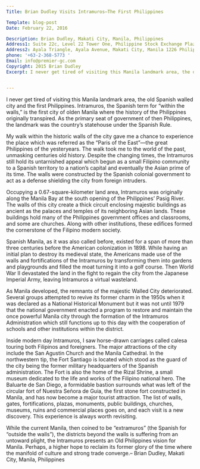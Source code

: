 ```yaml
---
Title: Brian Dudley Visits Intramuros—The First Philippines

Template: blog-post
Date: February 22, 2016

Description: Brian Dudley, Makati City, Manila, Philippines
Address1: Suite 22c, Level 22 Tower One, Philippine Stock Exchange Plaza
Address2: Ayala Triangle, Ayala Avenue, Makati City, Manila 1226 Philippines 
phone: '+63-2-368-5773 '
Email: info@premier-gc.com
Copyright: 2015 Brian Dudley
Excerpt: I never get tired of visiting this Manila landmark area, the old Spanish walled city and the first Philippines. Intramuros, the Spanish term for “within the walls,” is the first city of olden Manila where the history of the Philippines originally transpired. As the primary seat of government of then Philippines, the landmark was the 


---
```


I never get tired of visiting this Manila landmark area, the old Spanish walled city and the first Philippines. Intramuros, the Spanish term for “within the walls,” is the first city of olden Manila where the history of the Philippines originally transpired. As the primary seat of government of then Philippines, the landmark was the country’s statehouse under the Spanish Rule.

My walk within the historic walls of the city gave me a chance to experience the place which was referred as the “Paris of the East”—the great Philippines of the yesteryears. The walk took me to the world of the past, unmasking centuries old history. Despite the changing times, the Intramuros still hold its untarnished appeal which begun as a small Filipino community to a Spanish territory to a nation’s capital and eventually the Asian prime of its time. The walls were constructed by the Spanish colonial government to act as a defense shielding the city from foreign intruders.

Occupying a 0.67-square-kilometer land area, Intramuros was originally along the Manila Bay at the south opening of the Philippines’ Pasig River. The walls of this city create a thick circuit enclosing majestic buildings as ancient as the palaces and temples of its neighboring Asian lands. These buildings hold many of the Philippines government offices and classrooms, and some are churches. Along with other institutions, these edifices formed the cornerstone of the Filipino modern society.

Spanish Manila, as it was also called before, existed for a span of more than three centuries before the American colonization in 1898. While having an initial plan to destroy its medieval state, the Americans made use of the walls and fortifications of the Intramuros by transforming them into gardens and playgrounds and filled the moat turning it into a golf course. Then World War II devastated the land in the fight to regain the city from the Japanese Imperial Army, leaving Intramuros a virtual wasteland.

As Manila developed, the remnants of the majestic Walled City deteriorated. Several groups attempted to revive its former charm in the 1950s when it was declared as a National Historical Monument but it was not until 1979 that the national government enacted a program to restore and maintain the once powerful Manila city through the formation of the Intramuros Administration which still functions up to this day with the cooperation of schools and other institutions within the district.

Inside modern day Intramuros, I saw horse-drawn carriages called calesa touring both Filipinos and foreigners. The major attractions of the city include the San Agustin Church and the Manila Cathedral. In the northwestern tip, the Fort Santiago is located which stood as the guard of the city being the former military headquarters of the Spanish administration. The Fort is also the home of the Rizal Shrine, a small museum dedicated to the life and works of the Filipino national hero. The Baluarte de San Diego, a formidable bastion surrounds what was left of the circular fort of Nuestra Señora de Guia, the first stone fort constructed in Manila, and has now become a major tourist attraction. The list of walls, gates, fortifications, plazas, monuments, public buildings, churches, museums, ruins and commercial places goes on, and each visit is a new discovery. This experience is always worth revisiting.

While the current Manila, then coined to be “extramuros” (the Spanish for “outside the walls”), the districts beyond the walls is suffering from an untoward plight, the Intramuros presents an Old Philippines vision for Manila. Perhaps, a higher hope to reclaim its former glory of the time where the manifold of culture and strong trade converge.– Brian Dudley, Makati City, Manila, Philippines
